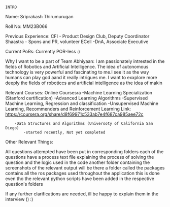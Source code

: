                                                                         INTRO

Name:
        Sriprakash Thirumurugan

Roll No:
        MM23B066

Previous Experience:
        CFI - Product Design Club, Deputy Coordinator
        Shaastra - Spons and PR, volunteer
        ECell -DnA, Associate Executive

Current PoRs:
        Currently POR-less :)

Why I want to be a part of Team Abhiyaan:
        I am passionately intrested in the fields of Robotics and Artificial Intelligence. The idea of autonomous technology is very powerful and fascinating to me.I see it as the way humans can play god aand it really intrigues me. I want to exxplore more deeply the fields of roboticcs and artificial intelligence as the idea of makin

Relevant Courses:
Online
    Coursesra
        -Machine Learning Specialization (Stanford certification)
            -Advanced Learning Algorithms
            -Supervised Machine Learning, Regression and classification
            -Unsupervised Machine Learning, Recommenders and Reinforcement Learning
        Link: https://coursera.org/share/d8f69971c533ab7e4f687ca985aee72c

        -Data Structures and Algorithms (Universoty of California San Diego)
            -started recently, Not yet completed

Other Relevant Things:



All questions attempted have been put in corresponding folders
each of the questions have a process text file explaining the process of solving the question and the logic used in the code
another folder containing the screenshots of the relevant output will be there
a folder called the packages contains all the ros packages used throughout the application
this is done even tho the relevant python scripts have been added in the respective question's folders

If any further clarifications are needed, ill be happy to explain them in the interview () :)